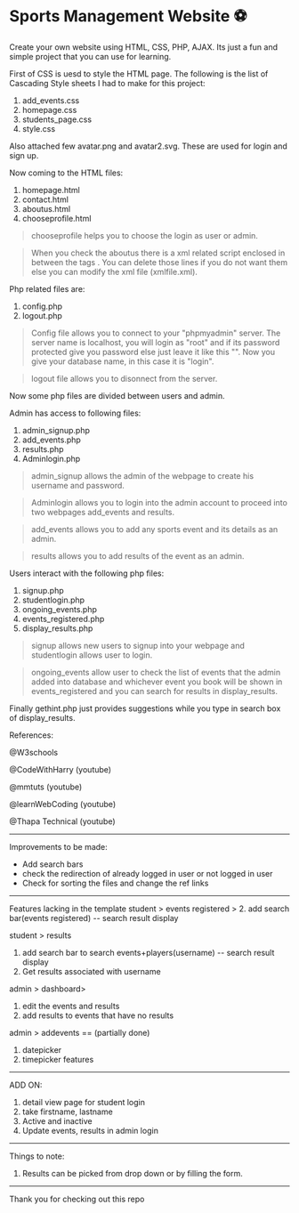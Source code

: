 # Sports Management Website ⚽

Create your own website using HTML, CSS, PHP, AJAX. Its just a fun and simple project that you can use for learning.

First of CSS is uesd to style the HTML page. The following is the list of Cascading Style sheets I had to make for this project:
1. add_events.css
2. homepage.css
3. students_page.css
4. style.css

Also attached few avatar.png and avatar2.svg. These are used for login and sign up.

Now coming to the HTML files:
1. homepage.html
2. contact.html
3. aboutus.html
4. chooseprofile.html

> chooseprofile helps you to choose the login as user or admin.

> When you check the aboutus there is a xml related script enclosed in between the tags <script>.... </script>. You can delete those lines if you do not want them else you can modify the xml file (xmlfile.xml).

Php related files are:
1. config.php 
2. logout.php

> Config file allows you to connect to your "phpmyadmin" server. The server name is localhost, you will login as "root" and if its password protected give you password else just leave it like this "". Now you give your database name, in this case it is "login".

> logout file allows you to disonnect from the server.

Now some php files are divided between users and admin.

Admin has access to following files:
1. admin_signup.php
2. add_events.php
3. results.php
4. Adminlogin.php

> admin_signup allows the admin of the webpage to create his username and password.

> Adminlogin allows you to login into the admin account to proceed into two webpages add_events and results.

> add_events allows you to add any sports event and its details as an admin.

> results allows you to add results of the event as an admin.

Users interact with the following php files:
1. signup.php
2. studentlogin.php
3. ongoing_events.php
4. events_registered.php
5. display_results.php

> signup allows new users to signup into your webpage and studentlogin allows user to login.

> ongoing_events allow user to check the list of events that the admin added into database and whichever event you book will be shown in events_registered and you can search for results in display_results.

Finally gethint.php just provides suggestions while you type in search box of display_results.


References:

@W3schools 

@CodeWithHarry (youtube) 

@mmtuts (youtube)

@learnWebCoding (youtube)

@Thapa Technical (youtube)

***************************************************************************************
Improvements to be made:
* Add search bars 
* check the redirection of already logged in user or not logged in user
* Check for sorting the files and change the ref links

***************************************************************************************
Features lacking in the template
student > events registered > 
2. add search bar(events registered) -- search result display

student > results
1. add search bar to search events+players(username) -- search result display
2. Get results associated with username

admin > dashboard>
1. edit the events and results
2. add results to events that have no results 

admin > addevents == (partially done)
1. datepicker
2. timepicker features

***************************************************************************************
ADD ON:
1. detail view page for student login
2. take firstname, lastname
3. Active and inactive
4. Update events, results in admin login

*****************************************************************************************
Things to note:
1. Results can be picked from drop down or by filling the form.

*****************************************************************************************
Thank you for checking out this repo
